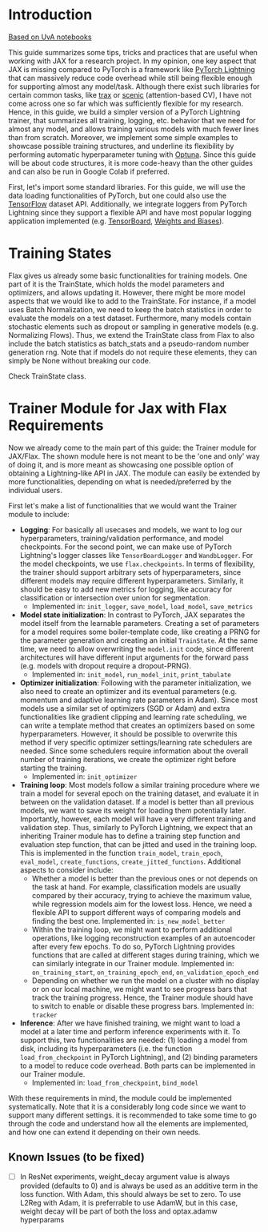 # Introduction
[Based on UvA notebooks](https://uvadlc-notebooks.readthedocs.io/en/latest/tutorial_notebooks/guide4/Research_Projects_with_JAX.html)

This guide summarizes some tips, tricks and practices that are useful when working with JAX for a research project. In my opinion, one key aspect that JAX is missing compared to PyTorch is a framework like [PyTorch Lightning](https://lightning.ai/docs/pytorch/stable/) that can massively reduce code overhead while still being flexible enough for supporting almost any model/task. Although there exist such libraries for certain common tasks, like [trax](https://github.com/google/trax) or [scenic](https://github.com/google-research/scenic) (attention-based CV), I have not come across one so far which was sufficiently flexible for my research. Hence, in this guide, we build a simpler version of a PyTorch Lightning trainer, that summarizes all training, logging, etc. behavior that we need for almost any model, and allows training various models with much fewer lines than from scratch. Moreover, we implement some simple examples to showcase possible training structures, and underline its flexibility by performing automatic hyperparameter tuning with [Optuna](https://optuna.readthedocs.io/en/stable/index.html). Since this guide will be about code structures, it is more code-heavy than the other guides and can also be run in Google Colab if preferred.

First, let's import some standard libraries. For this guide, we will use the data loading functionalities of PyTorch, but one could also use the [TensorFlow](https://www.tensorflow.org/api_docs/python/tf/data) dataset API. Additionally, we integrate loggers from PyTorch Lightning since they support a flexible API and have most popular logging application implemented (e.g. [TensorBoard](https://www.tensorflow.org/tensorboard), [Weights and Biases](https://wandb.ai/site)).

# Training States
Flax gives us already some basic functionalities for training models. One part of it is the TrainState, which holds the model parameters and optimizers, and allows updating it. However, there might be more model aspects that we would like to add to the TrainState. For instance, if a model uses Batch Normalization, we need to keep the batch statistics in order to evaluate the models on a test dataset. Furthermore, many models contain stochastic elements such as dropout or sampling in generative models (e.g. Normalizing Flows). Thus, we extend the TrainState class from Flax to also include the batch statistics as batch_stats and a pseudo-random number generation rng. Note that if models do not require these elements, they can simply be None without breaking our code.

Check TrainState class.

# Trainer Module for Jax with Flax Requirements

Now we already come to the main part of this guide: the Trainer module for JAX/Flax. The shown module here is not meant to be the 'one and only' way of doing it, and is more meant as showcasing one possible option of obtaining a Lightning-like API in JAX. The module can easily be extended by more functionalities, depending on what is needed/preferred by the individual users.

First let's make a list of functionalities that we would want the Trainer module to include:

* **Logging**: For basically all usecases and models, we want to log our hyperparameters, training/validation performance, and model checkpoints. For the second point, we can make use of PyTorch Lightning's logger classes like `TensorBoardLogger` and `WandbLogger`. For the model checkpoints, we use `flax.checkpoints`. In terms of flexibility, the trainer should support arbitrary sets of hyperparameters, since different models may require different hyperparameters. Similarly, it should be easy to add new metrics for logging, like accuracy for classification or intersection over union for segmentation.
    * Implemented in: `init_logger`, `save_model`, `load_model`, `save_metrics`
* **Model state initialization**: In contrast to PyTorch, JAX separates the model itself from the learnable parameters. Creating a set of parameters for a model requires some boiler-template code, like creating a PRNG for the parameter generation and creating an initial `TrainState`. At the same time, we need to allow overwriting the `model.init` code, since different architectures will have different input arguments for the forward pass (e.g. models with dropout require a dropout-PRNG).
    * Implemented in: `init_model`, `run_model_init`, `print_tabulate`
* **Optimizer initialization**: Following with the parameter initialization, we also need to create an optimizer and its eventual parameters (e.g. momentum and adaptive learning rate parameters in Adam). Since most models use a similar set of optimizers (SGD or Adam) and extra functionalities like gradient clipping and learning rate scheduling, we can write a template method that creates an optimizers based on some hyperparameters. However, it should be possible to overwrite this method if very specific optimizer settings/learning rate schedulers are needed. Since some schedulers require information about the overall number of training iterations, we create the optimizer right before starting the training.
    * Implemented in: `init_optimizer`
* **Training loop**: Most models follow a similar training procedure where we train a model for several epoch on the training dataset, and evaluate it in between on the validation dataset. If a model is better than all previous models, we want to save its weight for loading them potentially later. Importantly, however, each model will have a very different training and validation step. Thus, similarly to PyTorch Lightning, we expect that an inheriting Trainer module has to define a training step function and evaluation step function, that can be jitted and used in the training loop. This is implemented in the function `train_model`, `train_epoch`, `eval_model`, `create_functions`, `create_jitted_functions`. Additional aspects to consider include:
    * Whether a model is better than the previous ones or not depends on the task at hand. For example, classification models are usually compared by their accuracy, trying to achieve the maximum value, while regression models aim for the lowest loss. Hence, we need a flexible API to support different ways of comparing models and finding the best one. Implemented in: `is_new_model_better`
    * Within the training loop, we might want to perform additional operations, like logging reconstruction examples of an autoencoder after every few epochs. To do so, PyTorch Lightning provides functions that are called at different stages during training, which we can similarly integrate in our Trainer module. Implemented in: `on_training_start`, `on_training_epoch_end`, `on_validation_epoch_end`
    * Depending on whether we run the model on a cluster with no display or on our local machine, we might want to see progress bars that track the training progress. Hence, the Trainer module should have to switch to enable or disable these progress bars. Implemented in: `tracker`
* **Inference**: After we have finished training, we might want to load a model at a later time and perform inference experiments with it. To support this, two functionalities are needed: (1) loading a model from disk, including its hyperparameters (i.e. the function `load_from_checkpoint` in PyTorch Lightning), and (2) binding parameters to a model to reduce code overhead. Both parts can be implemented in our Trainer module.
    * Implemented in: `load_from_checkpoint`, `bind_model` 

With these requirements in mind, the module could be implemented systematically. Note that it is a considerably long code since we want to support many different settings. it is recommended to take some time to go through the code and understand how all the elements are implemented, and how one can extend it depending on their own needs.

## Known Issues (to be fixed)
- [ ] In ResNet experiments, weight_decay argument value is always provided (defaults to 0) and is always be used as an additive term in the loss function. With Adam, this should always be set to zero. To use L2Reg with Adam, it is preferrable to use AdamW, but in this case, weight decay will be part of both the loss and optax.adamw hyperparams
